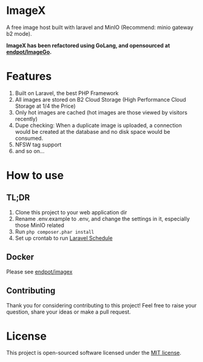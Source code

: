# ImageX
A free image host built with laravel and MinIO (Recommend: minio gateway b2 mode).

**ImageX has been refactored using GoLang, and opensourced at [endpot/ImageGo](https://github.com/endpot/ImageGo).**

# Features
1. Built on Laravel, the best PHP Framework
2. All images are stored on B2 Cloud Storage (High Performance Cloud Storage at 1/4 the Price)
3. Only hot images are cached (hot images are those viewed by visitors recently)
4. Dupe checking: When a duplicate image is uploaded, a connection would be created at the database and no disk space would be consumed.
5. NFSW tag support
6. and so on...

# How to use
## TL;DR
1. Clone this project to your web application dir
2. Rename .env.example to .env, and change the settings in it, especially those MinIO related
3. Run `php composer.phar install`
4. Set up crontab to run [Laravel Schedule](https://laravel.com/docs/scheduling#introduction)

## Docker
Please see [endpot/imagex](https://hub.docker.com/r/endpot/imagex)

## Contributing
Thank you for considering contributing to this project! Feel free to raise your question, share your ideas or make a pull request.

# License
This project is open-sourced software licensed under the [MIT license](https://github.com/HunterXuan/ImageX/blob/master/LICENSE).

